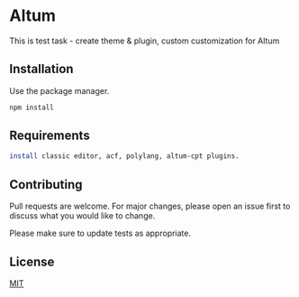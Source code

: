 # Altum

This is test task - create theme & plugin, custom customization for Altum

## Installation

Use the package manager.

```bash
npm install
```

## Requirements

```bash
install classic editor, acf, polylang, altum-cpt plugins.
```

## Contributing
Pull requests are welcome. For major changes, please open an issue first to discuss what you would like to change.

Please make sure to update tests as appropriate.

## License
[MIT](https://choosealicense.com/licenses/mit/)

